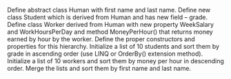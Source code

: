 Define abstract class Human with first name and last name. Define new class Student which is derived from Human and has new field – grade. Define class Worker derived from Human with new property WeekSalary and WorkHoursPerDay and method MoneyPerHour() that returns money earned by hour by the worker. Define the proper constructors and properties for this hierarchy. Initialize a list of 10 students and sort them by grade in ascending order (use LINQ or OrderBy() extension method). Initialize a list of 10 workers and sort them by money per hour in descending order. Merge the lists and sort them by first name and last name.
